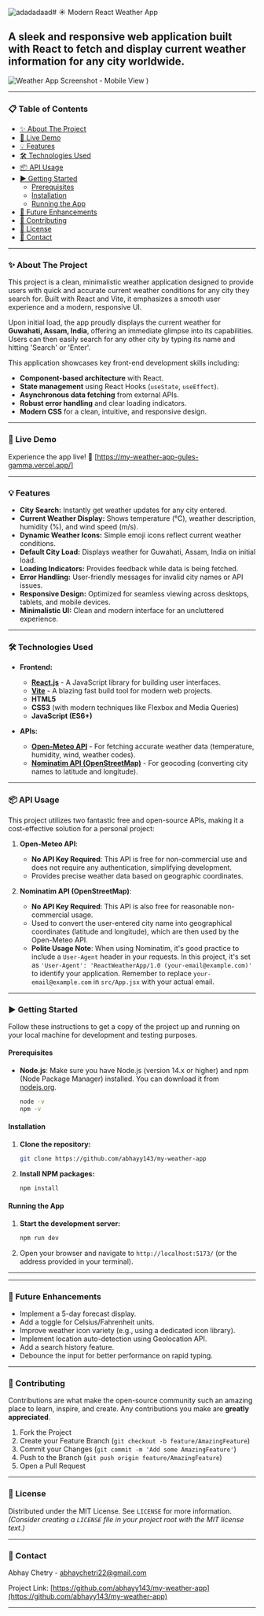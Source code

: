 ![adadadaad](https://github.com/user-attachments/assets/8ddf79df-6bf2-4fa8-85d7-ce87a76b5645)# ☀️ Modern React Weather App

## A sleek and responsive web application built with React to fetch and display current weather information for any city worldwide.

![Weather App Screenshot - Mobile View](![adadadaad](https://github.com/user-attachments/assets/8d476fd7-f439-4528-bfe7-566eb96c2020)
)
)

---

### 📋 Table of Contents
- [✨ About The Project](#-about-the-project)
- [🚀 Live Demo](#-live-demo)
- [💡 Features](#-features)
- [🛠️ Technologies Used](#%EF%B8%8F-technologies-used)
- [📦 API Usage](#-api-usage)
- [▶️ Getting Started](#%EF%B8%8F-getting-started)
  - [Prerequisites](#prerequisites)
  - [Installation](#installation)
  - [Running the App](#running-the-app)
- [🔮 Future Enhancements](#-future-enhancements)
- [🤝 Contributing](#-contributing)
- [📄 License](#-license)
- [📧 Contact](#-contact)

---

### ✨ About The Project

This project is a clean, minimalistic weather application designed to provide users with quick and accurate current weather conditions for any city they search for. Built with React and Vite, it emphasizes a smooth user experience and a modern, responsive UI.

Upon initial load, the app proudly displays the current weather for **Guwahati, Assam, India**, offering an immediate glimpse into its capabilities. Users can then easily search for any other city by typing its name and hitting 'Search' or 'Enter'.

This application showcases key front-end development skills including:
-   **Component-based architecture** with React.
-   **State management** using React Hooks (`useState`, `useEffect`).
-   **Asynchronous data fetching** from external APIs.
-   **Robust error handling** and clear loading indicators.
-   **Modern CSS** for a clean, intuitive, and responsive design.

---

### 🚀 Live Demo

Experience the app live!
🔗 [https://my-weather-app-gules-gamma.vercel.app/] 

---

### 💡 Features

-   **City Search:** Instantly get weather updates for any city entered.
-   **Current Weather Display:** Shows temperature (°C), weather description, humidity (%), and wind speed (m/s).
-   **Dynamic Weather Icons:** Simple emoji icons reflect current weather conditions.
-   **Default City Load:** Displays weather for Guwahati, Assam, India on initial load.
-   **Loading Indicators:** Provides feedback while data is being fetched.
-   **Error Handling:** User-friendly messages for invalid city names or API issues.
-   **Responsive Design:** Optimized for seamless viewing across desktops, tablets, and mobile devices.
-   **Minimalistic UI:** Clean and modern interface for an uncluttered experience.

---

### 🛠️ Technologies Used

-   **Frontend:**
    -   [**React.js**](https://react.dev/) - A JavaScript library for building user interfaces.
    -   [**Vite**](https://vitejs.dev/) - A blazing fast build tool for modern web projects.
    -   **HTML5**
    -   **CSS3** (with modern techniques like Flexbox and Media Queries)
    -   **JavaScript (ES6+)**

-   **APIs:**
    -   [**Open-Meteo API**](https://open-meteo.com/) - For fetching accurate weather data (temperature, humidity, wind, weather codes).
    -   [**Nominatim API (OpenStreetMap)**](https://nominatim.openstreetmap.org/ui/search.html) - For geocoding (converting city names to latitude and longitude).

---

### 📦 API Usage

This project utilizes two fantastic free and open-source APIs, making it a cost-effective solution for a personal project:

1.  **Open-Meteo API**:
    * **No API Key Required**: This API is free for non-commercial use and does not require any authentication, simplifying development.
    * Provides precise weather data based on geographic coordinates.

2.  **Nominatim API (OpenStreetMap)**:
    * **No API Key Required**: This API is also free for reasonable non-commercial usage.
    * Used to convert the user-entered city name into geographical coordinates (latitude and longitude), which are then used by the Open-Meteo API.
    * **Polite Usage Note**: When using Nominatim, it's good practice to include a `User-Agent` header in your requests. In this project, it's set as `'User-Agent': 'ReactWeatherApp/1.0 (your-email@example.com)'` to identify your application. Remember to replace `your-email@example.com` in `src/App.jsx` with your actual email.

---

### ▶️ Getting Started

Follow these instructions to get a copy of the project up and running on your local machine for development and testing purposes.

#### Prerequisites

-   **Node.js**: Make sure you have Node.js (version 14.x or higher) and npm (Node Package Manager) installed. You can download it from [nodejs.org](https://nodejs.org/).
    ```bash
    node -v
    npm -v
    ```

#### Installation

1.  **Clone the repository:**
    ```bash
    git clone https://github.com/abhayy143/my-weather-app
    ```

2.  **Install NPM packages:**
    ```bash
    npm install
    ```

#### Running the App

1.  **Start the development server:**
    ```bash
    npm run dev
    ```
2.  Open your browser and navigate to `http://localhost:5173/` (or the address provided in your terminal).

---

---

### 🔮 Future Enhancements

-   Implement a 5-day forecast display.
-   Add a toggle for Celsius/Fahrenheit units.
-   Improve weather icon variety (e.g., using a dedicated icon library).
-   Implement location auto-detection using Geolocation API.
-   Add a search history feature.
-   Debounce the input for better performance on rapid typing.

---
### 🤝 Contributing

Contributions are what make the open-source community such an amazing place to learn, inspire, and create. Any contributions you make are **greatly appreciated**.

1.  Fork the Project
2.  Create your Feature Branch (`git checkout -b feature/AmazingFeature`)
3.  Commit your Changes (`git commit -m 'Add some AmazingFeature'`)
4.  Push to the Branch (`git push origin feature/AmazingFeature`)
5.  Open a Pull Request

---

### 📄 License

Distributed under the MIT License. See `LICENSE` for more information.
*(Consider creating a `LICENSE` file in your project root with the MIT license text.)*

---

### 📧 Contact

Abhay Chetry - [abhaychetri22@gmail.com](mailto:abhaychetri22@gmail.com)

Project Link: [https://github.com/abhayy143/my-weather-app](https://github.com/abhayy143/my-weather-app)

---
